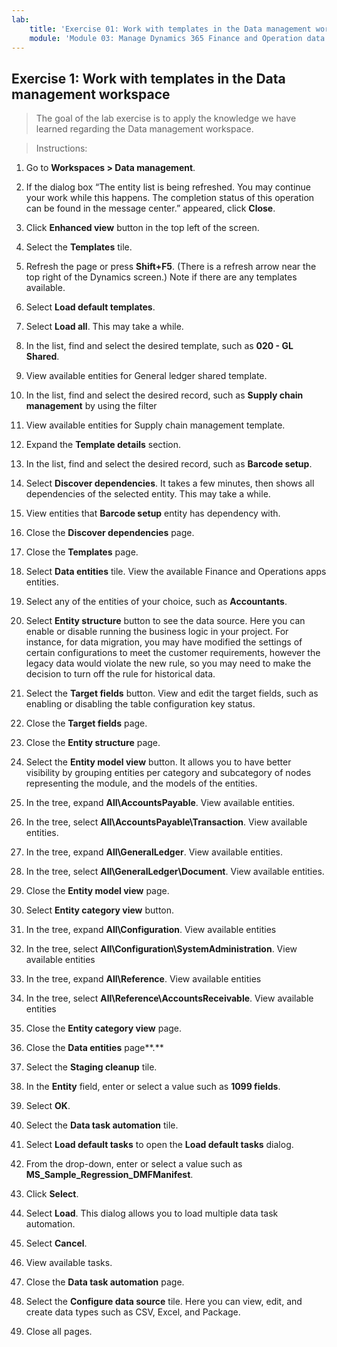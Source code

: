 ```yaml
---
lab:
    title: 'Exercise 01: Work with templates in the Data management workspace'
    module: 'Module 03: Manage Dynamics 365 Finance and Operation data'
---
```

## Exercise 1: Work with templates in the Data management workspace

>   The goal of the lab exercise is to apply the knowledge we have learned
>   regarding the Data management workspace.

>   Instructions:

1.  Go to **Workspaces \> Data management**.

2.  If the dialog box “The entity list is being refreshed. You may continue your
    work while this happens. The completion status of this operation can be
    found in the message center.” appeared, click **Close**.

3.  Click **Enhanced view** button in the top left of the screen.

4.  Select the **Templates** tile.

5.  Refresh the page or press **Shift+F5**. (There is a refresh arrow near the
    top right of the Dynamics screen.) Note if there are any templates
    available.

6.  Select **Load default templates**.

7.  Select **Load all**. This may take a while.

8.  In the list, find and select the desired template, such as **020 - GL
    Shared**.

9.  View available entities for General ledger shared template.

10. In the list, find and select the desired record, such as **Supply chain
    management** by using the filter

11. View available entities for Supply chain management template.

12. Expand the **Template details** section.

13. In the list, find and select the desired record, such as **Barcode setup**.

14. Select **Discover dependencies**. It takes a few minutes, then shows all
    dependencies of the selected entity. This may take a while.

15. View entities that **Barcode setup** entity has dependency with.

16. Close the **Discover dependencies** page.

17. Close the **Templates** page.

18. Select **Data entities** tile. View the available Finance and Operations
    apps entities.

19. Select any of the entities of your choice, such as **Accountants**.

20. Select **Entity structure** button to see the data source. Here you can
    enable or disable running the business logic in your project. For instance,
    for data migration, you may have modified the settings of certain
    configurations to meet the customer requirements, however the legacy data
    would violate the new rule, so you may need to make the decision to turn off
    the rule for historical data.

21. Select the **Target fields** button. View and edit the target fields, such
    as enabling or disabling the table configuration key status.

22. Close the **Target fields** page.

23. Close the **Entity structure** page.

24. Select the **Entity model view** button. It allows you to have better
    visibility by grouping entities per category and subcategory of nodes
    representing the module, and the models of the entities.

25. In the tree, expand **All\\AccountsPayable**. View available entities.

26. In the tree, select **All\\AccountsPayable\\Transaction**. View available
    entities.

27. In the tree, expand **All\\GeneralLedger**. View available entities.

28. In the tree, select **All\\GeneralLedger\\Document**. View available
    entities.

29. Close the **Entity model view** page.

30. Select **Entity category view** button.

31. In the tree, expand **All\\Configuration**. View available entities

32. In the tree, select **All\\Configuration\\SystemAdministration**. View
    available entities

33. In the tree, expand **All\\Reference**. View available entities

34. In the tree, select **All\\Reference\\AccountsReceivable**. View available
    entities

35. Close the **Entity category view** page.

36. Close the **Data entities** page**.**

37. Select the **Staging cleanup** tile.

38. In the **Entity** field, enter or select a value such as **1099 fields**.

39. Select **OK**.

40. Select the **Data task automation** tile.

41. Select **Load default tasks** to open the **Load default tasks** dialog.

42. From the drop-down, enter or select a value such as
    **MS_Sample_Regression_DMFManifest**.

43. Click **Select**.

44. Select **Load**. This dialog allows you to load multiple data task
    automation.

45. Select **Cancel**.

46. View available tasks.

47. Close the **Data task automation** page.

48. Select the **Configure data source** tile. Here you can view, edit, and
    create data types such as CSV, Excel, and Package.

49. Close all pages.
